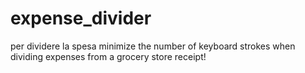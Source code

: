 # expense_divider
per dividere la spesa
minimize the number of keyboard strokes when dividing expenses from a grocery store receipt!
